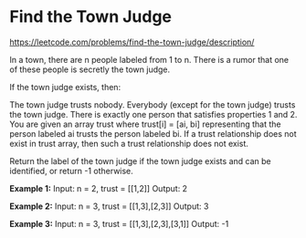 # Find the Town Judge
https://leetcode.com/problems/find-the-town-judge/description/

In a town, there are n people labeled from 1 to n. There is a rumor that one of these people is secretly the town judge.

If the town judge exists, then:

The town judge trusts nobody.
Everybody (except for the town judge) trusts the town judge.
There is exactly one person that satisfies properties 1 and 2.
You are given an array trust where trust[i] = [ai, bi] representing that the person labeled ai trusts the person labeled bi. If a trust relationship does not exist in trust array, then such a trust relationship does not exist.

Return the label of the town judge if the town judge exists and can be identified, or return -1 otherwise.

<b>Example 1:</b>
Input: n = 2, trust = [[1,2]]
Output: 2

<b>Example 2:</b>
Input: n = 3, trust = [[1,3],[2,3]]
Output: 3

<b>Example 3:</b>
Input: n = 3, trust = [[1,3],[2,3],[3,1]]
Output: -1